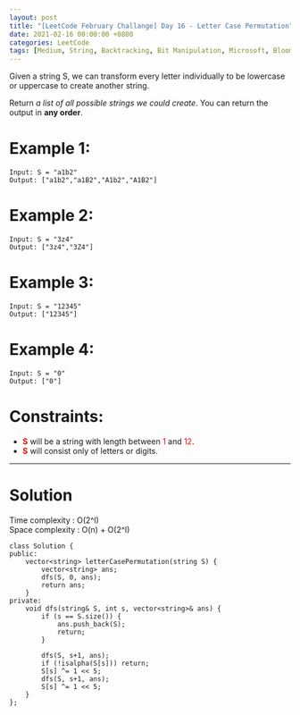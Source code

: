 ```yaml
---
layout: post
title: "[LeetCode February Challange] Day 16 - Letter Case Permutation"
date: 2021-02-16 00:00:00 +0800
categories: LeetCode
tags: [Medium, String, Backtracking, Bit Manipulation, Microsoft, Bloomberg, Amazon, Spotify, C++]
---
```

Given a string S, we can transform every letter individually to be lowercase or uppercase to create another string.

Return *a list of all possible strings we could create*. You can return the output in **any order**.

# Example 1:

	Input: S = "a1b2"
	Output: ["a1b2","a1B2","A1b2","A1B2"]

# Example 2:

	Input: S = "3z4"
	Output: ["3z4","3Z4"]

# Example 3:

	Input: S = "12345"
	Output: ["12345"]

# Example 4:

	Input: S = "0"
	Output: ["0"]

# Constraints:

- **<font color="red">S</font>** will be a string with length between <font color="red">1</font> and <font color="red">12</font>.
- **<font color="red">S</font>** will consist only of letters or digits.

______________________  

# Solution  

Time complexity : O(2^l)  
Space complexity : O(n) + O(2^l)  

	class Solution {
	public:
	    vector<string> letterCasePermutation(string S) {
	        vector<string> ans;
	        dfs(S, 0, ans);
	        return ans;
	    }
	private:
	    void dfs(string& S, int s, vector<string>& ans) {
	        if (s == S.size()) {
	            ans.push_back(S);
	            return;
	        }
	        
	        dfs(S, s+1, ans);
	        if (!isalpha(S[s])) return;
	        S[s] ^= 1 << 5;
	        dfs(S, s+1, ans);
	        S[s] ^= 1 << 5;
	    }
	};